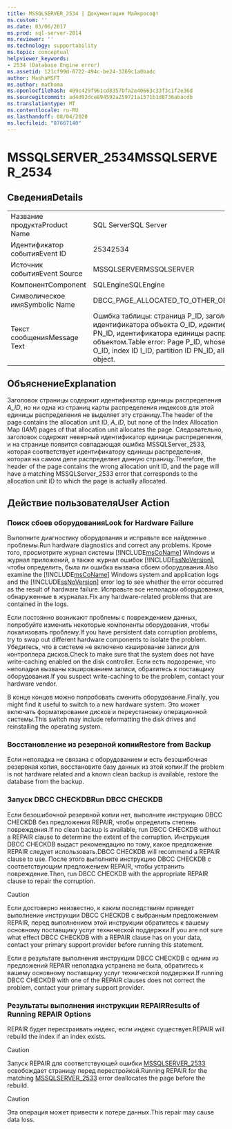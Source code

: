 ```yaml
---
title: MSSQLSERVER_2534 | Документация Майкрософт
ms.custom: ''
ms.date: 03/06/2017
ms.prod: sql-server-2014
ms.reviewer: ''
ms.technology: supportability
ms.topic: conceptual
helpviewer_keywords:
- 2534 (Database Engine error)
ms.assetid: 121cf99d-0722-494c-be24-3369c1a0badc
author: MashaMSFT
ms.author: mathoma
ms.openlocfilehash: 409c429f961cd8357bfa2e40663c33f3c1f2e36d
ms.sourcegitcommit: ad4d92dce894592a259721a1571b1d8736abacdb
ms.translationtype: MT
ms.contentlocale: ru-RU
ms.lasthandoff: 08/04/2020
ms.locfileid: "87667140"
---
```

# <a name="mssqlserver_2534"></a><span data-ttu-id="831be-102">MSSQLSERVER_2534</span><span class="sxs-lookup"><span data-stu-id="831be-102">MSSQLSERVER_2534</span></span>
    
## <a name="details"></a><span data-ttu-id="831be-103">Сведения</span><span class="sxs-lookup"><span data-stu-id="831be-103">Details</span></span>  
  
|||  
|-|-|  
|<span data-ttu-id="831be-104">Название продукта</span><span class="sxs-lookup"><span data-stu-id="831be-104">Product Name</span></span>|<span data-ttu-id="831be-105">SQL Server</span><span class="sxs-lookup"><span data-stu-id="831be-105">SQL Server</span></span>|  
|<span data-ttu-id="831be-106">Идентификатор события</span><span class="sxs-lookup"><span data-stu-id="831be-106">Event ID</span></span>|<span data-ttu-id="831be-107">2534</span><span class="sxs-lookup"><span data-stu-id="831be-107">2534</span></span>|  
|<span data-ttu-id="831be-108">Источник события</span><span class="sxs-lookup"><span data-stu-id="831be-108">Event Source</span></span>|<span data-ttu-id="831be-109">MSSQLSERVER</span><span class="sxs-lookup"><span data-stu-id="831be-109">MSSQLSERVER</span></span>|  
|<span data-ttu-id="831be-110">Компонент</span><span class="sxs-lookup"><span data-stu-id="831be-110">Component</span></span>|<span data-ttu-id="831be-111">SQLEngine</span><span class="sxs-lookup"><span data-stu-id="831be-111">SQLEngine</span></span>|  
|<span data-ttu-id="831be-112">Символическое имя</span><span class="sxs-lookup"><span data-stu-id="831be-112">Symbolic Name</span></span>|<span data-ttu-id="831be-113">DBCC_PAGE_ALLOCATED_TO_OTHER_OBJECT</span><span class="sxs-lookup"><span data-stu-id="831be-113">DBCC_PAGE_ALLOCATED_TO_OTHER_OBJECT</span></span>|  
|<span data-ttu-id="831be-114">Текст сообщения</span><span class="sxs-lookup"><span data-stu-id="831be-114">Message Text</span></span>|<span data-ttu-id="831be-115">Ошибка таблицы: страница P_ID, заголовок которой указывает, что она выделена для идентификатора объекта O_ID, идентификатора индекса I_ID, идентификатора секции PN_ID, идентификатора единицы распределения A_ID (тип TYPE), выделена другим объектом.</span><span class="sxs-lookup"><span data-stu-id="831be-115">Table error: Page P_ID, whose header indicates it as being allocated to object ID O_ID, index ID I_ID, partition ID PN_ID, alloc unit ID A_ID (type TYPE), is allocated by another object.</span></span>|  
  
## <a name="explanation"></a><span data-ttu-id="831be-116">Объяснение</span><span class="sxs-lookup"><span data-stu-id="831be-116">Explanation</span></span>  
 <span data-ttu-id="831be-117">Заголовок страницы содержит идентификатор единицы распределения *A_ID*, но ни одна из страниц карты распределения индексов для этой единицы распределения не выделяет эту страницу.</span><span class="sxs-lookup"><span data-stu-id="831be-117">The header of the page contains the allocation unit ID, *A_ID*, but none of the Index Allocation Map (IAM) pages of that allocation unit allocates the page.</span></span> <span data-ttu-id="831be-118">Следовательно, заголовок содержит неверный идентификатор единицы распределения, и на странице появится совпадающая ошибка MSSQLServer_2533, которая соответствует идентификатору единицы распределения, которая на самом деле распределяет данную страницу.</span><span class="sxs-lookup"><span data-stu-id="831be-118">Therefore, the header of the page contains the wrong allocation unit ID, and the page will have a matching MSSQLServer_2533 error that corresponds to the allocation unit ID to which the page is actually allocated.</span></span>  
  
## <a name="user-action"></a><span data-ttu-id="831be-119">Действие пользователя</span><span class="sxs-lookup"><span data-stu-id="831be-119">User Action</span></span>  
  
### <a name="look-for-hardware-failure"></a><span data-ttu-id="831be-120">Поиск сбоев оборудования</span><span class="sxs-lookup"><span data-stu-id="831be-120">Look for Hardware Failure</span></span>  
 <span data-ttu-id="831be-121">Выполните диагностику оборудования и исправьте все найденные проблемы.</span><span class="sxs-lookup"><span data-stu-id="831be-121">Run hardware diagnostics and correct any problems.</span></span> <span data-ttu-id="831be-122">Кроме того, просмотрите журнал системы [!INCLUDE[msCoName](../../includes/msconame-md.md)] Windows и журнал приложений, а также журнал ошибок [!INCLUDE[ssNoVersion](../../includes/ssnoversion-md.md)], чтобы определить, была ли ошибка вызвана сбоем оборудования.</span><span class="sxs-lookup"><span data-stu-id="831be-122">Also examine the [!INCLUDE[msCoName](../../includes/msconame-md.md)] Windows system and application logs and the [!INCLUDE[ssNoVersion](../../includes/ssnoversion-md.md)] error log to see whether the error occurred as the result of hardware failure.</span></span> <span data-ttu-id="831be-123">Исправьте все неполадки оборудования, обнаруженные в журналах.</span><span class="sxs-lookup"><span data-stu-id="831be-123">Fix any hardware-related problems that are contained in the logs.</span></span>  
  
 <span data-ttu-id="831be-124">Если постоянно возникают проблемы с повреждением данных, попробуйте изменить некоторые компоненты оборудования, чтобы локализовать проблему.</span><span class="sxs-lookup"><span data-stu-id="831be-124">If you have persistent data corruption problems, try to swap out different hardware components to isolate the problem.</span></span> <span data-ttu-id="831be-125">Убедитесь, что в системе не включено кэширование записи для контроллера дисков.</span><span class="sxs-lookup"><span data-stu-id="831be-125">Check to make sure that the system does not have write-caching enabled on the disk controller.</span></span> <span data-ttu-id="831be-126">Если есть подозрение, что неполадки вызваны кэшированием записи, обратитесь к поставщику оборудования.</span><span class="sxs-lookup"><span data-stu-id="831be-126">If you suspect write-caching to be the problem, contact your hardware vendor.</span></span>  
  
 <span data-ttu-id="831be-127">В конце концов можно попробовать сменить оборудование.</span><span class="sxs-lookup"><span data-stu-id="831be-127">Finally, you might find it useful to switch to a new hardware system.</span></span> <span data-ttu-id="831be-128">Это может включать форматирование дисков и переустановку операционной системы.</span><span class="sxs-lookup"><span data-stu-id="831be-128">This switch may include reformatting the disk drives and reinstalling the operating system.</span></span>  
  
### <a name="restore-from-backup"></a><span data-ttu-id="831be-129">Восстановление из резервной копии</span><span class="sxs-lookup"><span data-stu-id="831be-129">Restore from Backup</span></span>  
 <span data-ttu-id="831be-130">Если неполадка не связана с оборудованием и есть безошибочная резервная копия, восстановите базу данных из этой копии.</span><span class="sxs-lookup"><span data-stu-id="831be-130">If the problem is not hardware related and a known clean backup is available, restore the database from the backup.</span></span>  
  
### <a name="run-dbcc-checkdb"></a><span data-ttu-id="831be-131">Запуск DBCC CHECKDB</span><span class="sxs-lookup"><span data-stu-id="831be-131">Run DBCC CHECKDB</span></span>  
 <span data-ttu-id="831be-132">Если безошибочной резервной копии нет, выполните инструкцию DBCC CHECKDB без предложения REPAIR, чтобы определить степень повреждения.</span><span class="sxs-lookup"><span data-stu-id="831be-132">If no clean backup is available, run DBCC CHECKDB without a REPAIR clause to determine the extent of the corruption.</span></span> <span data-ttu-id="831be-133">Инструкция DBCC CHECKDB выдаст рекомендацию по тому, какое предложение REPAIR следует использовать.</span><span class="sxs-lookup"><span data-stu-id="831be-133">DBCC CHECKDB will recommend a REPAIR clause to use.</span></span> <span data-ttu-id="831be-134">После этого выполните инструкцию DBCC CHECKDB с соответствующим предложением REPAIR, чтобы устранить повреждение.</span><span class="sxs-lookup"><span data-stu-id="831be-134">Then, run DBCC CHECKDB with the appropriate REPAIR clause to repair the corruption.</span></span>  
  
> [!CAUTION]  
>  <span data-ttu-id="831be-135">Если достоверно неизвестно, к каким последствиям приведет выполнение инструкции DBCC CHECKDB с выбранным предложением REPAIR, перед выполнением этой инструкции обратитесь к вашему основному поставщику услуг технической поддержки.</span><span class="sxs-lookup"><span data-stu-id="831be-135">If you are not sure what effect DBCC CHECKDB with a REPAIR clause has on your data, contact your primary support provider before running this statement.</span></span>  
  
 <span data-ttu-id="831be-136">Если в результате выполнения инструкции DBCC CHECKDB с одним из предложений REPAIR неполадка устранена не была, обратитесь к вашему основному поставщику услуг технической поддержки.</span><span class="sxs-lookup"><span data-stu-id="831be-136">If running DBCC CHECKDB with one of the REPAIR clauses does not correct the problem, contact your primary support provider.</span></span>  
  
### <a name="results-of-running-repair-options"></a><span data-ttu-id="831be-137">Результаты выполнения инструкции REPAIR</span><span class="sxs-lookup"><span data-stu-id="831be-137">Results of Running REPAIR Options</span></span>  
 <span data-ttu-id="831be-138">REPAIR будет перестраивать индекс, если индекс существует.</span><span class="sxs-lookup"><span data-stu-id="831be-138">REPAIR will rebuild the index if an index exists.</span></span>  
  
> [!CAUTION]  
>  <span data-ttu-id="831be-139">Запуск REPAIR для соответствующей ошибки [MSSQLSERVER_2533](mssqlserver-2533-database-engine-error.md) освобождает страницу перед перестройкой.</span><span class="sxs-lookup"><span data-stu-id="831be-139">Running REPAIR for the matching [MSSQLSERVER_2533](mssqlserver-2533-database-engine-error.md) error deallocates the page before the rebuild.</span></span>  
  
> [!CAUTION]  
>  <span data-ttu-id="831be-140">Эта операция может привести к потере данных.</span><span class="sxs-lookup"><span data-stu-id="831be-140">This repair may cause data loss.</span></span>  
  
  

